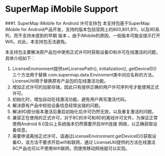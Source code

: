 # SuperMap iMobile Support

###1. SuperMap iMobile for Android 许可支持包
      本支持包基于SuperMap iMobile for Android产品开发，支持的版本包括官网上的800,801,811，以及9D系列，而不支持未提到的早期
   版本 。由于iMobile的原因，一些版本可能会提示打开Wifi。对此，本支持包无法避免。
   
本支持包主要解决原产品包中使用正式许可时获取设备ID和许可在线激活的问题，具体介绍如下：
1. LicenseEnvironment提供setLicensePath(), initialization(), getDeviceID()三个方法用于替换
   com.supermap.data.Enviroment类中对应名称的方法。
   LicenseUtil用于替换原有产品包的在线激活功能。
2. 增加正式许可的加密存储，因此只有提供正确的用户许可序列号才能使用正式许可。
3. 初始化时，增加自动在线激活功能，避免用户再写激活代码。
4. 解决原有产品中校验设备信息经常出错的问题。
5. 解决9D部分版本激活后重启初始化后许可仍然无效，以及重复激活的问题。
6. 兼容正在使用的正式许可，对于8C的许可和9D的离线许可文件，为保证正常使用Android 6.0及以上系统版本仍然需要开启Wifi连接
   网络，以正确获取设备信息。
7. 需要申请离线正式许可，请通过LicenseEnvironment.getDeviceID()获取设备ID，该方法不要求开启wifi和联网，通过
   LicenseUtil提供的方法在线激活8C产品也可以不使用Wifi联网，而使用移动网络就可以实现。
